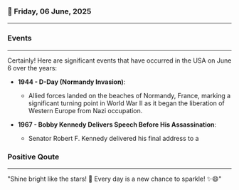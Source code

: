 ### 📅 Friday, 06 June, 2025
------
### Events
------
Certainly! Here are significant events that have occurred in the USA on June 6 over the years:

- **1944 - D-Day (Normandy Invasion)**: 
  - Allied forces landed on the beaches of Normandy, France, marking a significant turning point in World War II as it began the liberation of Western Europe from Nazi occupation.

- **1967 - Bobby Kennedy Delivers Speech Before His Assassination**: 
  - Senator Robert F. Kennedy delivered his final address to a
### Positive Qoute
------
"Shine bright like the stars! 🌟 Every day is a new chance to sparkle! ✨😄"
